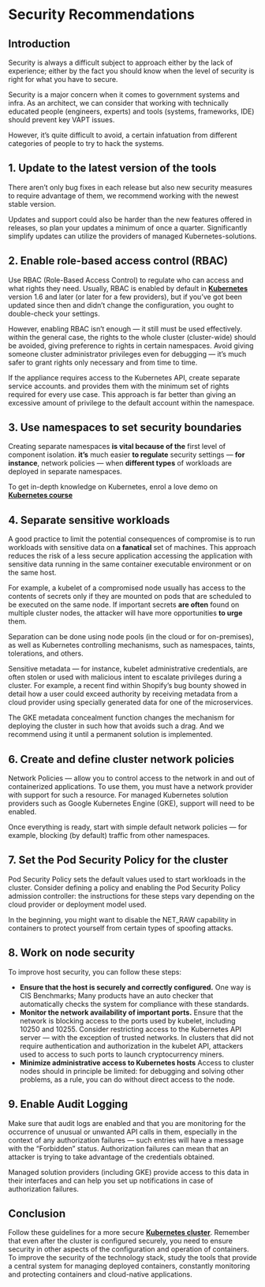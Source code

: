 # Security Recommendations

## Introduction <a id="introduction"></a>

Security is always a difficult subject to approach either by the lack of experience; either by the fact you should know when the level of security is right for what you have to secure.

Security is a major concern when it comes to government systems and infra. As an architect, we can consider that working with technically educated people \(engineers, experts\) and tools \(systems, frameworks, IDE\) should prevent key VAPT issues.

However, it’s quite difficult to avoid, a certain infatuation from different categories of people to try to hack the systems.

## 1. Update to the latest version of the tools <a id="1-update-to-the-latest-version"></a>

There aren’t only bug fixes in each release but also new security measures to require advantage of them, we recommend working with the newest stable version.

Updates and support could also be harder than the new features offered in releases, so plan your updates a minimum of once a quarter. Significantly simplify updates can utilize the providers of managed Kubernetes-solutions.

## 2. Enable role-based access control \(RBAC\) <a id="2-enable-role-based-access-control-rbac"></a>

Use RBAC \(Role-Based Access Control\) to regulate who can access and what rights they need. Usually, RBAC is enabled by default in [**Kubernetes**](https://onlineitguru.com/blogger/what-is-kubernetes) version 1.6 and later \(or later for a few providers\), but if you’ve got been updated since then and didn’t change the configuration, you ought to double-check your settings.

However, enabling RBAC isn’t enough — it still must be used effectively. within the general case, the rights to the whole cluster \(cluster-wide\) should be avoided, giving preference to rights in certain namespaces. Avoid giving someone cluster administrator privileges even for debugging — it’s much safer to grant rights only necessary and from time to time.

If the appliance requires access to the Kubernetes API, create separate service accounts. and provides them with the minimum set of rights required for every use case. This approach is far better than giving an excessive amount of privilege to the default account within the namespace.

## 3. Use namespaces to set security boundaries <a id="3-use-namespaces-to-set-security-boundaries"></a>

Creating separate namespaces **is vital because of the** first level of component isolation. **it’s** much easier **to regulate** security settings — **for instance**, network policies — when **different types** of workloads are deployed in separate namespaces.

To get in-depth knowledge on Kubernetes, enrol a love demo on [**Kubernetes course**](https://onlineitguru.com/kubernetes-training.html)​

## 4. Separate sensitive workloads <a id="4-separate-sensitive-workloads"></a>

A good practice to limit the potential consequences of compromise is to run workloads with sensitive data on **a fanatical** set of machines. This approach reduces the risk of a less secure application accessing the application with sensitive data running in the same container executable environment or on the same host.

For example, a kubelet of a compromised node usually has access to the contents of secrets only if they are mounted on pods that are scheduled to be executed on the same node. If important secrets **are often** found on multiple cluster nodes, the attacker will have more opportunities **to urge** them.

Separation can be done using node pools \(in the cloud or for on-premises\), as well as Kubernetes controlling mechanisms, such as namespaces, taints, tolerations, and others.

Sensitive metadata — for instance, kubelet administrative credentials, are often stolen or used with malicious intent to escalate privileges during a cluster. For example, a recent find within Shopify’s bug bounty showed in detail how a user could exceed authority by receiving metadata from a cloud provider using specially generated data for one of the microservices.

The GKE metadata concealment function changes the mechanism for deploying the cluster in such how that avoids such a drag. And we recommend using it until a permanent solution is implemented.

## 6. Create and define cluster network policies <a id="6-create-and-define-cluster-network-policies"></a>

Network Policies — allow you to control access to the network in and out of containerized applications. To use them, you must have a network provider with support for such a resource. For managed Kubernetes solution providers such as Google Kubernetes Engine \(GKE\), support will need to be enabled.

Once everything is ready, start with simple default network policies — for example, blocking \(by default\) traffic from other namespaces.

## 7. Set the Pod Security Policy for the cluster <a id="7-set-the-pod-security-policy-for-the-cluster"></a>

Pod Security Policy sets the default values ​​used to start workloads in the cluster. Consider defining a policy and enabling the Pod Security Policy admission controller: the instructions for these steps vary depending on the cloud provider or deployment model used.

In the beginning, you might want to disable the NET\_RAW capability in containers to protect yourself from certain types of spoofing attacks.

## 8. Work on node security <a id="8-work-on-node-security"></a>

To improve host security, you can follow these steps:

* **Ensure that the host is securely and correctly configured.** One way is CIS Benchmarks; Many products have an auto checker that automatically checks the system for compliance with these standards.
* **Monitor the network availability of important ports.** Ensure that the network is blocking access to the ports used by kubelet, including 10250 and 10255. Consider restricting access to the Kubernetes API server — with the exception of trusted networks. In clusters that did not require authentication and authorization in the kubelet API, attackers used to access to such ports to launch cryptocurrency miners.
* **Minimize administrative access to Kubernetes hosts** Access to cluster nodes should in principle be limited: for debugging and solving other problems, as a rule, you can do without direct access to the node.

## 9. Enable Audit Logging <a id="9-enable-audit-logging"></a>

Make sure that audit logs are enabled and that you are monitoring for the occurrence of unusual or unwanted API calls in them, especially in the context of any authorization failures — such entries will have a message with the “Forbidden” status. Authorization failures can mean that an attacker is trying to take advantage of the credentials obtained.

Managed solution providers \(including GKE\) provide access to this data in their interfaces and can help you set up notifications in case of authorization failures.

## Conclusion <a id="conclusion"></a>

Follow these guidelines for a more secure [**Kubernetes cluster**](https://medium.com/faun/what-is-the-kubernetes-cluster-de2a33e6572?source=---------24------------------). Remember that even after the cluster is configured securely, you need to ensure security in other aspects of the configuration and operation of containers. To improve the security of the technology stack, study the tools that provide a central system for managing deployed containers, constantly monitoring and protecting containers and cloud-native applications.


